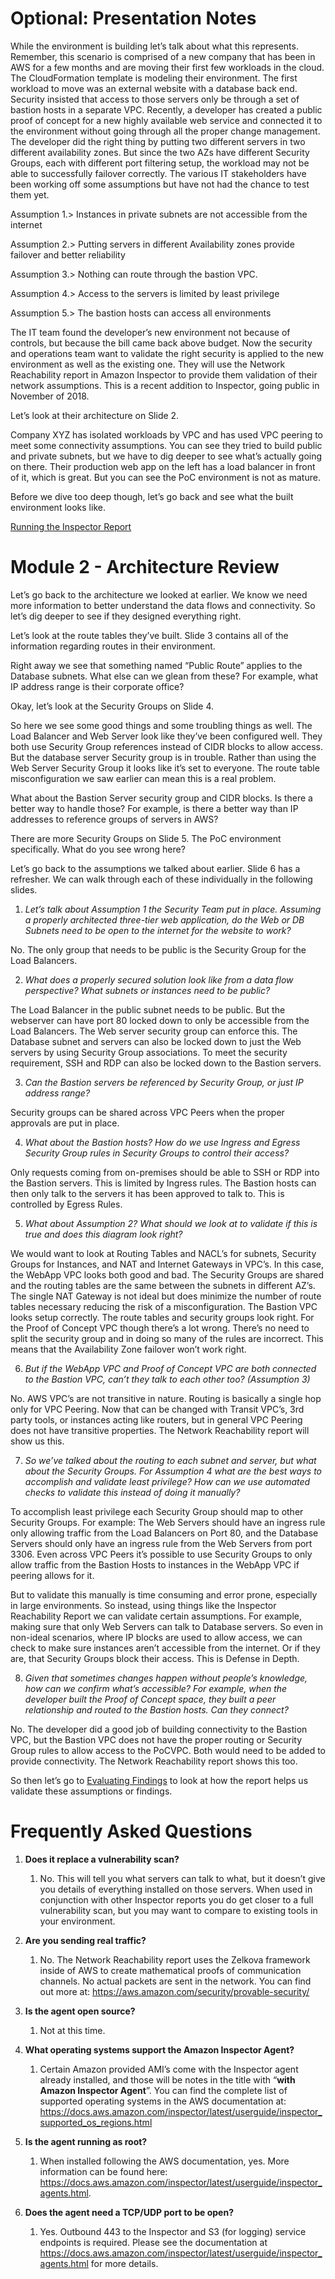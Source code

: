 Optional: Presentation Notes
============================

While the environment is building let’s talk about what this represents. Remember, this scenario is comprised of a new company that has been in AWS for a few months and are moving their first few workloads in the cloud. The CloudFormation template is modeling their environment. The first workload to move was an external website with a database back end. Security insisted that access to those servers only be through a set of bastion hosts in a separate VPC. Recently, a developer has created a public proof of concept for a new highly available web service and connected it to the environment without going through all the proper change management. The developer did the right thing by putting two different servers in two different availability zones. But since the two AZs have different Security Groups, each with different port filtering setup, the workload may not be able to successfully failover correctly. The various IT stakeholders have been working off some assumptions but have not had the chance to test them yet.

Assumption 1.\> Instances in private subnets are not accessible from the internet

Assumption 2.\> Putting servers in different Availability zones provide failover and better reliability

Assumption 3.\> Nothing can route through the bastion VPC.

Assumption 4.\> Access to the servers is limited by least privilege

Assumption 5.\> The bastion hosts can access all environments

The IT team found the developer’s new environment not because of controls, but because the bill came back above budget. Now the security and operations team want to validate the right security is applied to the new environment as well as the existing one. They will use the Network Reachability report in Amazon Inspector to provide them validation of their network assumptions. This is a recent addition to Inspector, going public in November of 2018. 

Let’s look at their architecture on Slide 2.

Company XYZ has isolated workloads by VPC and has used VPC peering to meet some connectivity assumptions. You can see they tried to build public and private subnets, but we have to dig deeper to see what’s actually going on there. Their production web app on the left has a load balancer in front of it, which is great. But you can see the PoC environment is not as mature.

Before we dive too deep though, let’s go back and see what the built environment looks like.

[Running the Inspector Report](02-running-inspector.md)

<a name="mod2"></a>Module 2 - Architecture Review
==============================

Let’s go back to the architecture we looked at earlier. We know we need more information to better understand the data flows and connectivity. So let’s dig deeper to see if they designed everything right.

Let’s look at the route tables they’ve built. Slide 3 contains all of the information regarding routes in their environment.

Right away we see that something named “Public Route” applies to the Database subnets. What else can we glean from these? For example, what IP address range is their corporate office?

Okay, let’s look at the Security Groups on Slide 4.

So here we see some good things and some troubling things as well. The Load Balancer and Web Server look like they’ve been configured well. They both use Security Group references instead of CIDR blocks to allow access. But the database server Security group is in trouble. Rather than using the Web Server Security Group it looks like it’s set to everyone. The route table misconfiguration we saw earlier can mean this is a real problem.

What about the Bastion Server security group and CIDR blocks. Is there a better way to handle those? For example, is there a better way than IP addresses to reference groups of servers in AWS?

There are more Security Groups on Slide 5. The PoC environment specifically. What do you see wrong here? 

Let’s go back to the assumptions we talked about earlier. Slide 6 has a refresher. We can walk through each of these individually in the following slides.

1.	*Let’s talk about Assumption 1 the Security Team put in place. Assuming a properly architected three-tier web application, do the Web or DB Subnets need to be open to the internet for the website to work?*

No. The only group that needs to be public is the Security Group for the Load Balancers.

2.	*What does a properly secured solution look like from a data flow perspective? What subnets or instances need to be public?*

The Load Balancer in the public subnet needs to be public. But the webserver can have port 80 locked down to only be accessible from the Load Balancers. The Web server security group can enforce this. The Database subnet and servers can also be locked down to just the Web servers by using Security Group associations. To meet the security requirement, SSH and RDP can also be locked down to the Bastion servers.

3.	*Can the Bastion servers be referenced by Security Group, or just IP address range?*

Security groups can be shared across VPC Peers when the proper approvals are put in place.

4.	*What about the Bastion hosts? How do we use Ingress and Egress Security Group rules in Security Groups to control their access?*

Only requests coming from on-premises should be able to SSH or RDP into the Bastion servers. This is limited by Ingress rules. The Bastion hosts can then only talk to the servers it has been approved to talk to. This is controlled by Egress Rules.

5.	*What about Assumption 2? What should we look at to validate if this is true and does this diagram look right?*

We would want to look at Routing Tables and NACL’s for subnets, Security Groups for Instances, and NAT and Internet Gateways in VPC’s. In this case, the WebApp VPC looks both good and bad. The Security Groups are shared and the routing tables are the same between the subnets in different AZ’s. The single NAT Gateway is not ideal but does minimize the number of route tables necessary reducing the risk of a misconfiguration. The Bastion VPC looks setup correctly. The route tables and security groups look right. For the Proof of Concept VPC though there’s a lot wrong. There’s no need to split the security group and in doing so many of the rules are incorrect. This means that the Availability Zone failover won’t work right.

6.	*But if the WebApp VPC and Proof of Concept VPC are both connected to the Bastion VPC, can’t they talk to each other too? (Assumption 3)*

No. AWS VPC’s are not transitive in nature. Routing is basically a single hop only for VPC Peering. Now that can be changed with Transit VPC’s, 3rd party tools, or instances acting like routers, but in general VPC Peering does not have transitive properties. The Network Reachability report will show us this.

7.	*So we’ve talked about the routing to each subnet and server, but what about the Security Groups. For Assumption 4 what are the best ways to accomplish and validate least privilege? How can we use automated checks to validate this instead of doing it manually?* 

To accomplish least privilege each Security Group should map to other Security Groups. For example: The Web Servers should have an ingress rule only allowing traffic from the Load Balancers on Port 80, and the Database Servers should only have an ingress rule from the Web Servers from port 3306. Even across VPC Peers it’s possible to use Security Groups to only allow traffic from the Bastion Hosts to instances in the WebApp VPC if peering allows for it.

But to validate this manually is time consuming and error prone, especially in large environments. So instead, using things like the Inspector Reachability Report we can validate certain assumptions. For example, making sure that only Web Servers can talk to Database servers. So even in non-ideal scenarios, where IP blocks are used to allow access, we can check to make sure instances aren’t accessible from the internet. Or if they are, that Security Groups block their access. This is Defense in Depth.

8.	*Given that sometimes changes happen without people’s knowledge, how can we confirm what’s accessible? For example, when the developer built the Proof of Concept space, they built a peer relationship and routed to the Bastion hosts. Can they connect?*

No. The developer did a good job of building connectivity to the Bastion VPC, but the Bastion VPC does not have the proper routing or Security Group rules to allow access to the PoCVPC. Both would need to be added to provide connectivity. The Network Reachability report shows this too.

So then let’s go to [Evaluating Findings](03-evaluate-findings.md) to look at how the report helps us validate these assumptions or findings.

<a name="faq"></a>Frequently Asked Questions
==========================

1.  **Does it replace a vulnerability scan?**

    1.  No. This will tell you what servers can talk to what, but it doesn’t give you details of everything installed on those servers. When used in conjunction with other Inspector reports you do get closer to a full vulnerability scan, but you may want to compare to existing tools in your environment.

2.  **Are you sending real traffic?**

    1.  No. The Network Reachability report uses the Zelkova framework inside of AWS to create mathematical proofs of communication channels. No actual packets are sent in the network. You can find out more at: <https://aws.amazon.com/security/provable-security/>

3.  **Is the agent open source?**

    1.  Not at this time.

4.  **What operating systems support the Amazon Inspector Agent?**

    1.  Certain Amazon provided AMI’s come with the Inspector agent already installed, and those will be notes in the title with “**with Amazon Inspector Agent**”. You can find the complete list of supported operating systems in the AWS documentation at: <https://docs.aws.amazon.com/inspector/latest/userguide/inspector_supported_os_regions.html>

5.  **Is the agent running as root?**

    1.  When installed following the AWS documentation, yes. More information can be found here: <https://docs.aws.amazon.com/inspector/latest/userguide/inspector_agents.html>.

6.  **Does the agent need a TCP/UDP port to be open?**

    1.  Yes. Outbound 443 to the Inspector and S3 (for logging) service endpoints is required. Please see the documentation at <https://docs.aws.amazon.com/inspector/latest/userguide/inspector_agents.html> for more details.

